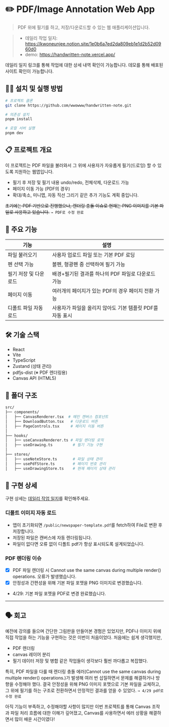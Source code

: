 # ✏️ PDF/Image Annotation Web App

> PDF 위에 필기를 하고, 저장/다운로드할 수 있는 웹 애플리케이션입니다.

> - 데일리 작업 일지: https://kwoneunjee.notion.site/1e0b6a7ed2da809eb1e1d2b52d0960d0
> - demo: https://handwritten-note.vercel.app/

데일리 일지 링크를 통해 작업에 대한 상세 내역 확인이 가능합니다. 
데모를 통해 배포된 사이트 확인이 가능합니다. 

## 👩‍💻 설치 및 실행 방법

```bash
# 프로젝트 클론
git clone https://github.com/wwowww/handwritten-note.git

# 의존성 설치
pnpm install

# 로컬 서버 실행
pnpm dev
```


## 📋 프로젝트 개요

이 프로젝트는 PDF 파일을 불러와서
그 위에 사용자가 자유롭게 필기(드로잉) 할 수 있도록 지원하는 웹앱입니다.

- 필기 후 저장 및 필기 내용 undo/redo, 전체삭제, 다운로드 가능
- 페이지 이동 가능 (PDF의 경우)
- 확대/축소, 미니맵, 자동 직선 그리기 같은 추가 기능도 계획 중입니다.

~~초기에는 PDF 기반으로 진행했으나, 렌더링 충돌 이슈로 현재는 PNG 이미지를 기본 파일로 사용하고 있습니다.~~ `→ PDF로 수정 완료`

## 🚀 주요 기능

 | 기능 | 설명  | 
 |----|------|
|파일 불러오기 | 사용자 업로드 파일 또는 기본 PDF 로딩|
|펜 선택 가능| 볼펜, 형광펜 중 선택하여 필기 가능 |
|필기 저장 및 다운로드 | 배경+필기된 결과를 하나의 PDF 파일로 다운로드 가능 |
|페이지 이동 | 여러개의 페이지가 있는 PDF의 경우 페이지 전환 가능|
|디폴트 파일 자동 로드 | 사용자가 파일을 올리지 않아도 기본 템플릿 PDF를 자동 표시|

## 🛠️ 기술 스택

- React
- Vite
- TypeScript
- Zustand (상태 관리)
- pdfjs-dist (※ PDF 렌더링용)
- Canvas API (HTML5)

## 📂 폴더 구조

```bash
src/
├── components/
│   ├── CanvasRenderer.tsx  # 메인 캔버스 컴포넌트
│   ├── DownloadButton.tsx   # 다운로드 버튼
│   ├── PageControls.tsx     # 페이지 이동 버튼
│
├── hooks/
│   ├── useCanvasRenderer.ts # 파일 렌더링 로직
│   ├── useDrawing.ts         # 필기 기능 구현
│
├── stores/
│   ├── useNoteStore.ts       # 파일 상태 관리
│   ├── usePdfStore.ts        # 페이지 번호 관리
│   ├── useDrawingStore.ts    # 현재 페이지 상태 관리
```

## 📌 구현 상세
구현 상세는 [데일리 작업 일지](https://kwoneunjee.notion.site/1e0b6a7ed2da809eb1e1d2b52d0960d0)를 확인해주세요.

### 디폴트 이미지 자동 로드
- 앱이 초기화되면 `/public/newspaper-template.pdf`를 fetch하여 File로 변환 후 저장합니다.
- 저장된 파일은 캔버스에 자동 렌더링됩니다.
- 파일이 없다면 오류 없이 디폴트 pdf가 항상 표시되도록 설계되었습니다.
### PDF 렌더링 이슈
- [x] PDF 파일 렌더링 시 Cannot use the same canvas during multiple render() operations. 오류가 발생했습니다.
- [x] 안정성과 간편성을 위해 기본 파일 포맷을 PNG 이미지로 변경했습니다.
- 4/29: 기본 파일 포멧을 PDF로 변경 완료했습니다.


---


## 🗣️ 회고

예전에 강의를 들으며 간단한 그림판을 만들어본 경험은 있었지만, PDF나 이미지 위에 직접 작업을 하는 기능을 구현하는 것은 이번이 처음이었다.
처음에는 쉽게 생각했지만,
- PDF 렌더링
- canvas 레이어 분리
- 필기 데이터 저장 및 병합
같은 작업들이 생각보다 훨씬 까다롭고 복잡했다.

특히, PDF 파일을 다룰 때 렌더링 충돌 에러(Cannot use the same canvas during multiple render() operations.)가 발생해 여러 번 삽질하면서 문제를 해결하거나 방향을 수정해야 했다.
결국 안정성을 위해 PNG 이미지 포맷으로 기본 파일을 교체하고, 그 위에 필기를 하는 구조로 전환하면서 안정적인 결과를 얻을 수 있었다. `→ 4/29 pdf로 수정 완료`

아직 기능이 부족하고, 수정해야할 사항이 많지만 이번 프로젝트를 통해 Canvas 조작과 파일 처리 흐름에 대한 이해가 깊어졌고, Canvas를 사용하면서 에러 상황을 해결하면서 많이 배운 시간이였다!
